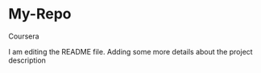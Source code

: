 # My-Repo
Coursera

I am editing the README file. Adding some more details about the project description

